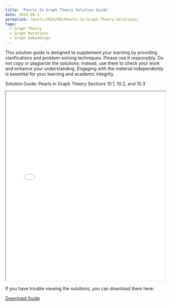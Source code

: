 ```yaml
---
title: 'Pearls In Graph Theory Solution Guide'
date: 2024-06-1
permalink: /posts/2024/06/Pearls-In-Graph-Theory-Solutions/
tags:
  - Graph Theory
  - Graph Rotations
  - Graph Embeddings
---
```


This solution guide is designed to supplement your learning by providing clarifications and problem-solving techniques. Please use it responsibly. Do not copy or plagiarize the solutions; instead, use them to check your work and enhance your understanding. Engaging with the material independently is essential for your learning and academic integrity.

Solution Guide: Pearls in Graph Theory
Sections 10.1, 10.2, and 10.3


<iframe src="{{ site.baseurl }}/assets/PearlsInGraphTheoryCh10 (12).pdf" width="100%" height="600px">
    This browser does not support PDFs. Please download the PDF to view it: <a href="{{ site.baseurl }}/assets/PearlsInGraphTheoryCh10 (12).pdf">Download PDF</a>.
</iframe>

<p>If you have trouble viewing the solutions, you can download them here:</p>
<a href="{{ site.baseurl }}/assets/PearlsInGraphTheoryCh10 (12).pdf" class="btn btn-primary">Download Guide</a>
